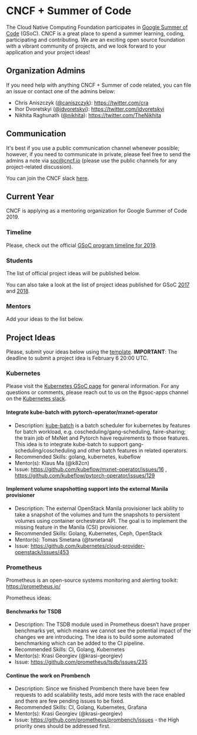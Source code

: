 # CNCF + Summer of Code

The Cloud Native Computing Foundation participates in [Google Summer of Code](https://summerofcode.withgoogle.com/) (GSoC). CNCF is a great place to spend a summer learning, coding, participating and contributing. We are an exciting open source foundation with a vibrant community of projects, and we look forward to your application and your project ideas!

## Organization Admins

If you need help with anything CNCF + Summer of code related, you can file an issue or contact one of the admins below:

* Chris Aniszczyk ([@caniszczyk](https://github.com/caniszczyk)): https://twitter.com/cra
* Ihor Dvoretskyi ([@idvoretskyi](https://github.com/idvoretskyi)): https://twitter.com/idvoretskyi
* Nikhita Raghunath ([@nikhita](https://github.com/nikhita)): https://twitter.com/TheNikhita

## Communication

It's best if you use a public communication channel whenever possible; however, if you need to communicate in private, please feel free to send the admins a note via soc@cncf.io (please use the public channels for any project-related discussion).

You can join the CNCF slack [here](https://slack.cncf.io/).

## Current Year

CNCF is applying as a mentoring organization for Google Summer of Code 2019.

### Timeline

Please, check out the official [GSoC program timeline for 2019](https://developers.google.com/open-source/gsoc/timeline).

### Students

The list of official project ideas will be published below.

You can also take a look at the list of project ideas published for GSoC [2017](/2017.md) and [2018](/2018.md).

### Mentors

Add your ideas to the list below.

## Project Ideas

Please, submit your ideas below using the [template](/PROJECT_IDEA_TEMPLATE.md). **IMPORTANT**: The deadline to submit a project idea is February 6 20:00 UTC.

### Kubernetes

Please visit the [Kubernetes GSoC page](https://git.k8s.io/community/mentoring/google-summer-of-code.md) for general information.
For any questions or comments, please reach out to us on the #gsoc-apps channel on the [Kubernetes slack](http://slack.k8s.io/).

#### Integrate kube-batch with pytorch-operator/mxnet-operator

* Description: [kube-batch](https://github.com/kubernetes-sigs/kube-batch) is a batch scheduler for kubernetes by features for batch workload, e.g. coscheduling/gang-scheduling, faire-sharing; the train job of MxNet and Pytorch have requirements to those features. This idea is to integrate kube-batch to support gang-scheduling/coscheduling and other batch features in related operators.
* Recommended Skills: golang, kubernetes, kubeflow
* Mentor(s): Klaus Ma (@k82cn)
* Issue: https://github.com/kubeflow/mxnet-operator/issues/16 , https://github.com/kubeflow/pytorch-operator/issues/129

#### Implement volume snapshotting support into the external Manila provisioner

* Description: The external OpenStack Manila provisioner lack ability to take a snapshot of the volumes and turn the snapshots to persistent volumes using container orchestrator API. The goal is to implement the missing feature in the Manila (CSI) provisioner.
* Recommended Skills: Golang, Kubernetes, Ceph, OpenStack
* Mentor(s): Tomas Smetana (@tsmetana)
* Issue: https://github.com/kubernetes/cloud-provider-openstack/issues/453

### Prometheus

Prometheus is an open-source systems monitoring and alerting toolkit: https://prometheus.io/

Prometheus ideas:

#### Benchmarks for TSDB
* Description: The TSDB module used in Prometheus  doesn’t have proper benchmarks yet, which means we cannot see the potential impact of the changes we are introducing. The idea is to build some automated benchmarking which can be added to the CI pipeline.
* Recommended Skills: CI, Golang, Kubernetes
* Mentor(s): Krasi Georgiev (@krasi-georgiev)
* Issue: https://github.com/prometheus/tsdb/issues/235

#### Continue the work on Prombench
* Description: Since we finished Prombench there have been few requests to add scalability tests, add more tests with the race enabled and there are few pending issues to be fixed.
* Recommended Skills: CI, Golang, Kubernetes, Grafana
* Mentor(s): Krasi Georgiev (@krasi-georgiev)
* Issue: https://github.com/prometheus/prombench/issues - the High priority ones should be addressed first.
